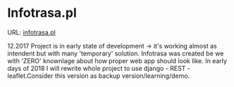 <h1> Infotrasa.pl </h1>
URL: <a href='http://infotrasa.pl/'>infotrasa.pl</a>


12.2017
Project is in early state of development -> it's working almost as intendent but with many 'temporary' solution. Infotrasa was created be we with 'ZERO' knownlage about how proper web app should look like. In early days of 2018 I will rewrite whole project to use django - REST - leaflet.Consider this version as backup version/learning/demo.
